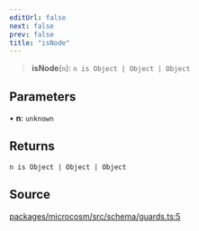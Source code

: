 ```yaml
---
editUrl: false
next: false
prev: false
title: "isNode"
---
```


> **isNode**(`n`): `n is Object | Object | Object`

## Parameters

• **n**: `unknown`

## Returns

`n is Object | Object | Object`

## Source

[packages/microcosm/src/schema/guards.ts:5](https://github.com/nodenogg-in/alpha-p2p/blob/290bb7e02213a2b959571227ba7e64b04c8ddc90/packages/microcosm/src/schema/guards.ts#L5)
